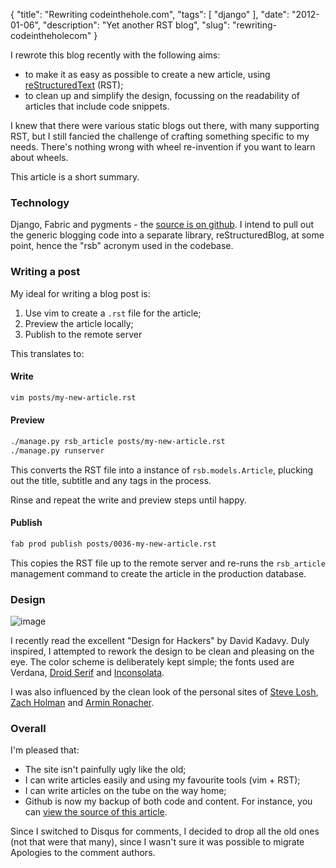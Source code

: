 {
    "title": "Rewriting codeinthehole.com",
    "tags": [
        "django"
    ],
    "date": "2012-01-06",
    "description": "Yet another RST blog",
    "slug": "rewriting-codeintheholecom"
}

I rewrote this blog recently with the following aims:

-   to make it as easy as possible to create a new article, using
    [reStructuredText](http://docutils.sourceforge.net/rst.html) (RST);
-   to clean up and simplify the design, focussing on the readability of
    articles that include code snippets.

I knew that there were various static blogs out there, with many
supporting RST, but I still fancied the challenge of crafting something
specific to my needs. There's nothing wrong with wheel re-invention if
you want to learn about wheels.

This article is a short summary.

### Technology

Django, Fabric and pygments - the [source is on
github](http://github.com/codeinthehole/codeinthehole.com). I intend to
pull out the generic blogging code into a separate library,
reStructuredBlog, at some point, hence the "rsb" acronym used in the
codebase.

### Writing a post

My ideal for writing a blog post is:

1.  Use vim to create a `.rst` file for the article;
2.  Preview the article locally;
3.  Publish to the remote server

This translates to:

#### Write

``` bash
vim posts/my-new-article.rst 
```

#### Preview

``` bash
./manage.py rsb_article posts/my-new-article.rst
./manage.py runserver
```

This converts the RST file into a instance of `rsb.models.Article`,
plucking out the title, subtitle and any tags in the process.

Rinse and repeat the write and preview steps until happy.

#### Publish

``` bash
fab prod publish posts/0036-my-new-article.rst
```

This copies the RST file up to the remote server and re-runs the
`rsb_article` management command to create the article in the production
database.

### Design

![image](/images/bookcovers/9781119998952.jpg)

I recently read the excellent "Design for Hackers" by David Kadavy. Duly
inspired, I attempted to rework the design to be clean and pleasing on
the eye. The color scheme is deliberately kept simple; the fonts used
are Verdana, [Droid
Serif](http://www.google.com/webfonts/specimen/Droid+Serif) and
[Inconsolata](http://www.google.com/webfonts/specimen/Inconsolata).

I was also influenced by the clean look of the personal sites of [Steve
Losh](http://stevelosh.com/), [Zach Holman](http://zachholman.com/) and
[Armin Ronacher](http://lucumr.pocoo.org/).

### Overall

I'm pleased that:

-   The site isn't painfully ugly like the old;
-   I can write articles easily and using my favourite tools (vim +
    RST);
-   I can write articles on the tube on the way home;
-   Github is now my backup of both code and content. For instance, you
    can [view the source of this
    article](https://raw.github.com/codeinthehole/codeinthehole.com/master/www/posts/0038-restructured-blog.rst).

Since I switched to Disqus for comments, I decided to drop all the old
ones (not that were that many), since I wasn't sure it was possible to
migrate Apologies to the comment authors.
